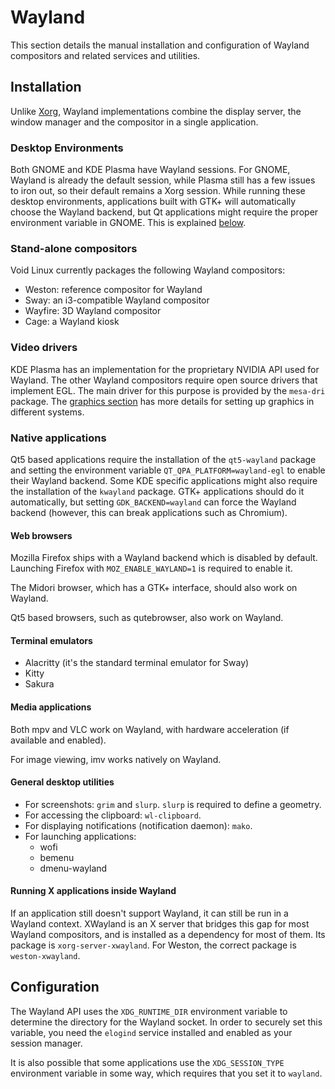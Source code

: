 # Wayland

This section details the manual installation and configuration of Wayland
compositors and related services and utilities.

## Installation

Unlike [Xorg](./xorg/index.md), Wayland implementations combine the display
server, the window manager and the compositor in a single application.

### Desktop Environments

Both GNOME and KDE Plasma have Wayland sessions. For GNOME, Wayland is already
the default session, while Plasma still has a few issues to iron out, so their
default remains a Xorg session. While running these desktop environments,
applications built with GTK+ will automatically choose the Wayland backend, but
Qt applications might require the proper environment variable in GNOME. This is
explained [below](#native-applications).

### Stand-alone compositors

Void Linux currently packages the following Wayland compositors:

- Weston: reference compositor for Wayland
- Sway: an i3-compatible Wayland compositor
- Wayfire: 3D Wayland compositor
- Cage: a Wayland kiosk

### Video drivers

KDE Plasma has an implementation for the proprietary NVIDIA API used for
Wayland. The other Wayland compositors require open source drivers that
implement EGL. The main driver for this purpose is provided by the `mesa-dri`
package. The [graphics section](./graphics/index.md) has more details for
setting up graphics in different systems.

### Native applications

Qt5 based applications require the installation of the `qt5-wayland` package and
setting the environment variable `QT_QPA_PLATFORM=wayland-egl` to enable their
Wayland backend. Some KDE specific applications might also require the
installation of the `kwayland` package. GTK+ applications should do it
automatically, but setting `GDK_BACKEND=wayland` can force the Wayland backend
(however, this can break applications such as Chromium).

#### Web browsers

Mozilla Firefox ships with a Wayland backend which is disabled by default.
Launching Firefox with `MOZ_ENABLE_WAYLAND=1` is required to enable it.

The Midori browser, which has a GTK+ interface, should also work on Wayland.

Qt5 based browsers, such as qutebrowser, also work on Wayland.

#### Terminal emulators

- Alacritty (it's the standard terminal emulator for Sway)
- Kitty
- Sakura

#### Media applications

Both mpv and VLC work on Wayland, with hardware acceleration (if available and
enabled).

For image viewing, imv works natively on Wayland.

#### General desktop utilities

- For screenshots: `grim` and `slurp`. `slurp` is required to define a geometry.
- For accessing the clipboard: `wl-clipboard`.
- For displaying notifications (notification daemon): `mako`.
- For launching applications:
   - wofi
   - bemenu
   - dmenu-wayland

#### Running X applications inside Wayland

If an application still doesn't support Wayland, it can still be run in a
Wayland context. XWayland is an X server that bridges this gap for most Wayland
compositors, and is installed as a dependency for most of them. Its package is
`xorg-server-xwayland`. For Weston, the correct package is `weston-xwayland`.

## Configuration

The Wayland API uses the `XDG_RUNTIME_DIR` environment variable to determine the
directory for the Wayland socket. In order to securely set this variable, you
need the `elogind` service installed and enabled as your session manager.

It is also possible that some applications use the `XDG_SESSION_TYPE`
environment variable in some way, which requires that you set it to `wayland`.
